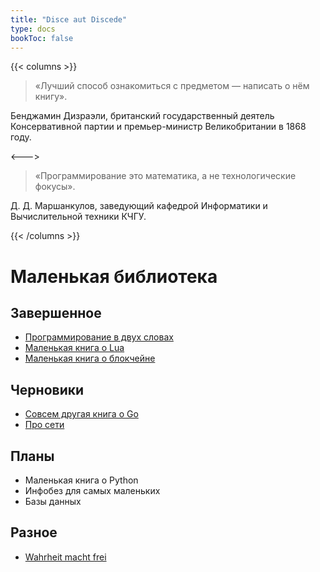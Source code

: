 ```yaml
---
title: "Disce aut Discede"
type: docs
bookToc: false
---
```


{{< columns >}}
> «Лучший способ ознакомиться с предметом — написать о нём книгу».

Бенджамин Дизраэли, британский государственный деятель Консервативной партии и премьер-министр Великобритании в 1868 году.

<--->

> «Программирование это математика, а не технологические фокусы».

Д. Д. Маршанкулов, заведующий кафедрой Информатики и Вычислительной техники КЧГУ.

{{< /columns >}}

# Маленькая библиотека
## Завершенное
- [Программирование в двух словах](docs/programming)
- [Маленькая книга о Lua](docs/TLBx/lua)
- [Маленькая книга о блокчейне](docs/TLBx/blockchain)

## Черновики
- [Совсем другая книга о Go](docs/TLBx/golang)
- [Про сети](docs/TLBx/networks)

## Планы
- Маленькая книга о Python
- Инфобез для самых маленьких
- Базы данных

## Разное

- [Wahrheit macht frei](docs/wahrheit_macht_frei)


[^1]: "Дальше не придумывали, импровизируй..." - Квартет И, "День Радио"